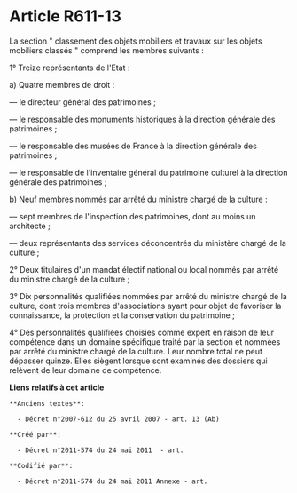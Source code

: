 # Article R611-13

La section " classement des objets mobiliers et travaux sur les objets mobiliers classés " comprend les membres suivants : 

1° Treize représentants de l'Etat : 

a) Quatre membres de droit : 

― le directeur général des patrimoines ; 

― le responsable des monuments historiques à la direction générale des patrimoines ; 

― le responsable des musées de France à la direction générale des patrimoines ; 

― le responsable de l'inventaire général du patrimoine culturel à la direction générale des patrimoines ; 

b) Neuf membres nommés par arrêté du ministre chargé de la culture : 

― sept membres de l'inspection des patrimoines, dont au moins un architecte ; 

― deux représentants des services déconcentrés du ministère chargé de la culture ; 

2° Deux titulaires d'un mandat électif national ou local nommés par arrêté du ministre chargé de la culture ; 

3° Dix personnalités qualifiées nommées par arrêté du ministre chargé de la culture, dont trois membres d'associations ayant
pour objet de favoriser la connaissance, la protection et la conservation du patrimoine ; 

4° Des personnalités qualifiées choisies comme expert en raison de leur compétence dans un domaine spécifique traité par la
section et nommées par arrêté du ministre chargé de la culture. Leur nombre total ne peut dépasser quinze. Elles siègent
lorsque sont examinés des dossiers qui relèvent de leur domaine de compétence.

**Liens relatifs à cet article**

	**Anciens textes**:

	  - Décret n°2007-612 du 25 avril 2007 - art. 13 (Ab)

	**Créé par**:

	  - Décret n°2011-574 du 24 mai 2011  - art.

	**Codifié par**:

	  - Décret n°2011-574 du 24 mai 2011 Annexe - art.
